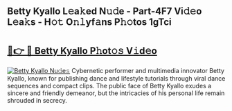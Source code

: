 ## Betty Kyallo L𝚎a𝚔ed N𝚞𝚍e - Part-4F7 Vi𝚍𝚎o L𝚎a𝚔s - H𝚘𝚝 O𝚗𝚕yf𝚊ns P𝚑𝚘tos 1gTci

# <h2><a href="http://kf0w0u.oniu.top/?m=Betty+Kyallo">🔗👉 🔴 Betty Kyallo P𝚑ot𝚘𝚜 V𝚒d𝚎o</a></h2>

[![Betty Kyallo Nu𝚍e𝚜](https://i.imgur.com/0qMVB7G.gif)](http://kf0w0u.oniu.top/?m=Betty+Kyallo)
Cybernetic performer and multimedia innovator Betty Kyallo, known for publishing dance and lifestyle tutorials through viral dance sequences and compact clips. The public face of Betty Kyallo exudes a sincere and friendly demeanor, but the intricacies of his personal life remain shrouded in secrecy.  
